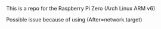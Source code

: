 This is a repo for the Raspberry Pi Zero (Arch Linux ARM v6)


Possible issue because of using (After=network.target)
